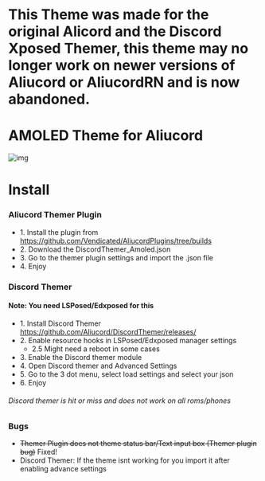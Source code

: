 # This Theme was made for the original Alicord and the Discord Xposed Themer, this theme may no longer work on newer versions of Aliucord or AliucordRN and is now abandoned.

# AMOLED Theme for Aliucord
![img](https://i.imgur.com/NMKkma5.png)


# Install
### Aliucord Themer Plugin
* 1\. Install the plugin from https://github.com/Vendicated/AliucordPlugins/tree/builds
* 2\. Download the DiscordThemer_Amoled.json
* 3\. Go to the themer plugin settings and import the .json file
* 4\. Enjoy

### Discord Themer
#### Note: You need LSPosed/Edxposed for this
* 1\. Install Discord Themer https://github.com/Aliucord/DiscordThemer/releases/
* 2\. Enable resource hooks in LSPosed/Edxposed manager settings
  * 2.5 Might need a reboot in some cases
* 3\. Enable the Discord themer module
* 4\. Open Discord themer and Advanced Settings
* 5\. Go to the 3 dot menu, select load settings and select your json
* 6\. Enjoy
###### Discord themer is hit or miss and does not work on all roms/phones

### Bugs
* <s>Themer Plugin does not theme status bar/Text input box (Themer plugin bug)</s> Fixed!
* Discord Themer: If the theme isnt working for you import it after enabling advance settings

